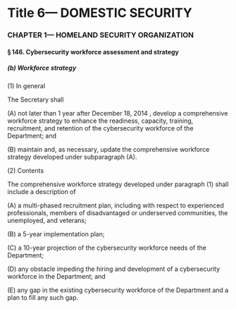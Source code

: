 
# Title 6— DOMESTIC SECURITY
### CHAPTER 1— HOMELAND SECURITY ORGANIZATION
#### § 146. Cybersecurity workforce assessment and strategy
##### (b) Workforce strategy

(1) In general

The Secretary shall

(A) not later than 1 year after December 18, 2014 , develop a comprehensive workforce strategy to enhance the readiness, capacity, training, recruitment, and retention of the cybersecurity workforce of the Department; and

(B) maintain and, as necessary, update the comprehensive workforce strategy developed under subparagraph (A).

(2) Contents

The comprehensive workforce strategy developed under paragraph (1) shall include a description of

(A) a multi-phased recruitment plan, including with respect to experienced professionals, members of disadvantaged or underserved communities, the unemployed, and veterans;

(B) a 5-year implementation plan;

(C) a 10-year projection of the cybersecurity workforce needs of the Department;

(D) any obstacle impeding the hiring and development of a cybersecurity workforce in the Department; and

(E) any gap in the existing cybersecurity workforce of the Department and a plan to fill any such gap.
